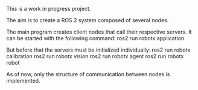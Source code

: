 This is a work in progress project.

The aim is to create a ROS 2 system composed of several nodes.

The main program creates client nodes that call their respective servers. It can be started with the following command:
ros2 run robotx application

But before that the servers must be initialized individually:
ros2 run robotx calibration
ros2 run robotx vision
ros2 run robotx agent
ros2 run robotx robot

As of now, only the structure of communication between nodes is implemented.